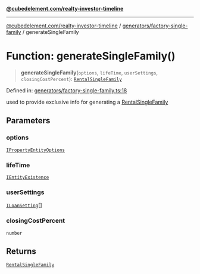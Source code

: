[**@cubedelement.com/realty-investor-timeline**](../../../index.md)

---

[@cubedelement.com/realty-investor-timeline](../../../modules.md) / [generators/factory-single-family](../index.md) / generateSingleFamily

# Function: generateSingleFamily()

> **generateSingleFamily**(`options`, `lifeTime`, `userSettings`, `closingCostPercent`): [`RentalSingleFamily`](../../../properties/rental-single-family/classes/RentalSingleFamily.md)

Defined in: [generators/factory-single-family.ts:18](https://github.com/kvernon/realty-investor-timeline/blob/cec7f590aef4aded8ee94008f5b37aa0db4daadd/src/generators/factory-single-family.ts#L18)

used to provide exclusive info for generating a [RentalSingleFamily](../../../properties/rental-single-family/classes/RentalSingleFamily.md)

## Parameters

### options

[`IPropertyEntityOptions`](../../i-property-entity-options/interfaces/IPropertyEntityOptions.md)

### lifeTime

[`IEntityExistence`](../../../properties/i-entity-existence/interfaces/IEntityExistence.md)

### userSettings

[`ILoanSetting`](../../../loans/i-loan-settings/interfaces/ILoanSetting.md)[]

### closingCostPercent

`number`

## Returns

[`RentalSingleFamily`](../../../properties/rental-single-family/classes/RentalSingleFamily.md)

